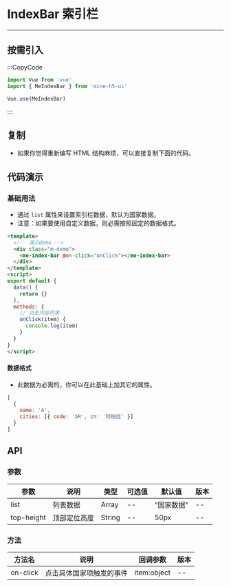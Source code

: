 # IndexBar 索引栏

---

## 按需引入

:::CopyCode

```JavaScript
import Vue from 'vue'
import { MeIndexBar } from 'mine-h5-ui'

Vue.use(MeIndexBar)
```

:::

## 复制

- 如果你觉得重新编写 HTML 结构麻烦，可以直接复制下面的代码。

## 代码演示

### 基础用法

- 通过 `list` 属性来设置索引栏数据，默认为国家数据。
- 注意：如果要使用自定义数据，则必需按照固定的数据格式。

```HTML
<template>
  <!-- 演示demo -->
  <div class="m-demo">
    <me-index-bar @on-click="onClick"></me-index-bar>
  </div>
</template>
<script>
export default {
  data() {
    return {}
  },
  methods: {
    // 点击内容列表
    onClick(item) {
      console.log(item)
    }
  }
}
</script>
```

#### 数据格式

- 此数据为必需的，你可以在此基础上加其它的属性。

```JavaScript
[
  {
    name: 'A',
    cities: [{ code: 'AR', cn: '阿根廷' }]
  }
]
```

## API

### 参数

| 参数       | 说明         | 类型   | 可选值 | 默认值     | 版本 |
| ---------- | ------------ | ------ | ------ | ---------- | ---- |
| list       | 列表数据     | Array  | --     | "国家数据" | --   |
| top-height | 顶部定位高度 | String | --     | 50px       | --   |

### 方法

| 方法名   | 说明                     | 回调参数    | 版本 |
| -------- | ------------------------ | ----------- | ---- |
| on-click | 点击具体国家项触发的事件 | item:object | --   |
